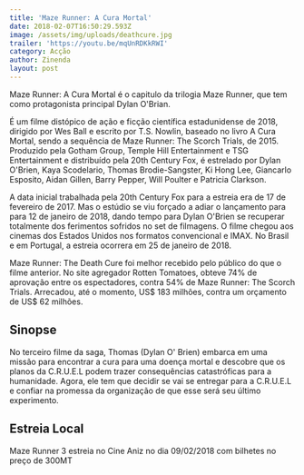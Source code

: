 ```yaml
---
title: 'Maze Runner: A Cura Mortal'
date: 2018-02-07T16:50:29.593Z
image: /assets/img/uploads/deathcure.jpg
trailer: 'https://youtu.be/mqUnRDKkRWI'
category: Acção
author: Zinenda
layout: post
---
```

Maze Runner: A Cura Mortal é o capitulo da trilogia Maze Runner, que tem como protagonista principal Dylan O'Brian.

É um filme distópico de ação e ficção científica estadunidense de 2018, dirigido por Wes Ball e escrito por T.S. Nowlin, baseado no livro A Cura Mortal, sendo a sequência de Maze Runner: The Scorch Trials, de 2015. Produzido pela Gotham Group, Temple Hill Entertainment e TSG Entertainment e distribuído pela 20th Century Fox, é estrelado por Dylan O'Brien, Kaya Scodelario, Thomas Brodie-Sangster, Ki Hong Lee, Giancarlo Esposito, Aidan Gillen, Barry Pepper, Will Poulter e Patricia Clarkson.

A data inicial trabalhada pela 20th Century Fox para a estreia era de 17 de fevereiro de 2017. Mas o estúdio se viu forçado a adiar o lançamento para para 12 de janeiro de 2018, dando tempo para Dylan O'Brien se recuperar totalmente dos ferimentos sofridos no set de filmagens. O filme chegou aos cinemas dos Estados Unidos nos formatos convencional e IMAX. No Brasil e em Portugal, a estreia ocorrera em 25 de janeiro de 2018.

Maze Runner: The Death Cure foi melhor recebido pelo público do que o filme anterior. No site agregador Rotten Tomatoes, obteve 74% de aprovação entre os espectadores, contra 54% de Maze Runner: The Scorch Trials. Arrecadou, até o momento, US$ 183 milhões, contra um orçamento de US$ 62 milhões.

## Sinopse

No terceiro filme da saga, Thomas (Dylan O' Brien) embarca em uma missão para encontrar a cura para uma doença mortal e descobre que os planos da C.R.U.E.L podem trazer consequências catastróficas para a humanidade. Agora, ele tem que decidir se vai se entregar para a C.R.U.E.L e confiar na promessa da organização de que esse será seu último experimento. 

## Estreia Local

Maze Runner 3 estreia no Cine Aniz no dia 09/02/2018 com bilhetes no preço de 300MT
